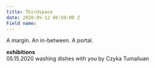```yaml
---
title: Thirdspace
date: 2020-05-12 06:59:00 Z
Field name: 
---
```


A margin. An in-between. A portal.

**exhibitions**
<br />
05.15.2020 washing dishes with you by Czyka Tumaliuan

